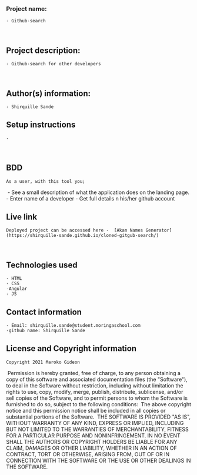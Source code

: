 ### Project name:
    - Github-search
​
## Project description:
    - Github-search for other developers
  
​
## Author(s) information:
    - Shirquille Sande
  
## Setup instructions
    - 
​
## BDD
    As a user, with this tool you;
​
    - See a  small description of what the application does on the landing page. 
    - Enter name of a developer
    - Get full details n his/her github account
  
## Live link
    Deployed project can be accessed here -  [Akan Names Generator](https://shirquille-sande.github.io/cloned-gitgub-search/)
​
## Technologies used
    - HTML
    - CSS
    -Angular
    - JS 
  
## Contact information
    - Email: shirquille.sande@student.moringaschool.com
    -github name: Shirquille Sande
  
## License and Copyright information
    Copyright 2021 Maroko Gideon
​
    Permission is hereby granted, free of charge, to any person obtaining a copy of this software and associated documentation files (the "Software"), to deal in the Software without restriction, including without limitation the rights to use, copy, modify, merge, publish, distribute, sublicense, and/or sell copies of the Software, and to permit persons to whom the Software is furnished to do so, subject to the following conditions:
​
    The above copyright notice and this permission notice shall be included in all copies or substantial portions of the Software.
​
    THE SOFTWARE IS PROVIDED "AS IS", WITHOUT WARRANTY OF ANY KIND, EXPRESS OR IMPLIED, INCLUDING BUT NOT LIMITED TO THE WARRANTIES OF MERCHANTABILITY, FITNESS FOR A PARTICULAR PURPOSE AND NONINFRINGEMENT. IN NO EVENT SHALL THE AUTHORS OR COPYRIGHT HOLDERS BE LIABLE FOR ANY CLAIM, DAMAGES OR OTHER LIABILITY, WHETHER IN AN ACTION OF CONTRACT, TORT OR OTHERWISE, ARISING FROM, OUT OF OR IN CONNECTION WITH THE SOFTWARE OR THE USE OR OTHER DEALINGS IN THE SOFTWARE.

